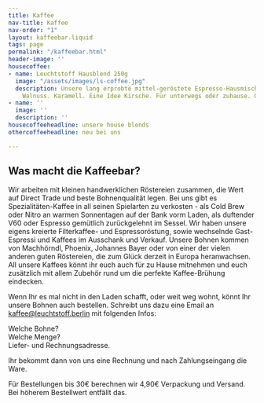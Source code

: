```yaml
---
title: Kaffee
nav-title: Kaffee
nav-order: "1"
layout: kaffeebar.liquid
tags: page
permalink: "/kaffeebar.html"
header-image: ''
housecoffee:
- name: Leuchtstoff Hausblend 250g
  image: "/assets/images/ls-coffee.jpg"
  description: Unsere lang erprobte mittel-geröstete Espresso-Hausmischung. Milchschokokolade.
    Walnuss. Karamell. Eine Idee Kirsche. Für unterwegs oder zuhause. Geil und geil.
- name: ''
  image: ''
  description: ''
housecoffeeheadline: unsere house blends
othercoffeeheadline: neu bei uns

---
```

## Was macht die Kaffeebar?

Wir arbeiten mit kleinen handwerklichen Röstereien zusammen, die Wert auf Direct Trade und beste Bohnenqualität legen. Bei uns gibt es Spezialitäten-Kaffee in all seinen Spielarten zu verkosten - als Cold Brew oder Nitro an warmen Sonnentagen auf der Bank vorm Laden, als duftender V60 oder Espresso gemütlich zurückgelehnt im Sessel. Wir haben unsere eigens kreierte Filterkaffee- und Espressoröstung, sowie wechselnde Gast-Espressi und Kaffees im Ausschank und Verkauf. Unsere Bohnen kommen von Machhörndl, Phoenix, Johannes Bayer oder von einer der vielen anderen guten Röstereien, die zum Glück derzeit in Europa heranwachsen. All unsere Kaffees könnt ihr euch auch für zu Hause mitnehmen und euch zusätzlich mit allem Zubehör rund um die perfekte Kaffee-Brühung eindecken.

Wenn Ihr es mal nicht in den Laden schafft, oder weit weg wohnt, könnt Ihr unsere Bohnen auch bestellen. Schreibt uns dazu eine Email an kaffee@leuchtstoff.berlin mit folgenden Infos:

Welche Bohne?  
Welche Menge?  
Liefer- und Rechnungsadresse.

Ihr bekommt dann von uns eine Rechnung und nach Zahlungseingang die Ware. 

Für Bestellungen bis 30€ berechnen wir 4,90€ Verpackung und Versand. Bei höherem Bestellwert entfällt das.